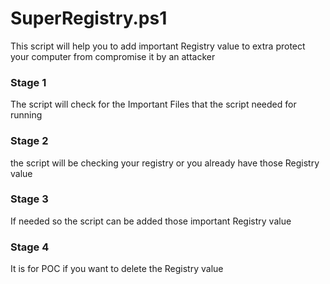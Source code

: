 # SuperRegistry.ps1
This script will help you to add important Registry value to extra protect your computer from compromise it by an attacker

### Stage 1 
The script will check for the Important Files that the script needed for running

### Stage 2 
the script will be checking your registry or you already have those Registry value

### Stage 3 
If needed so the script can be added those important Registry value

### Stage 4 
It is for POC if you want to delete the Registry value
